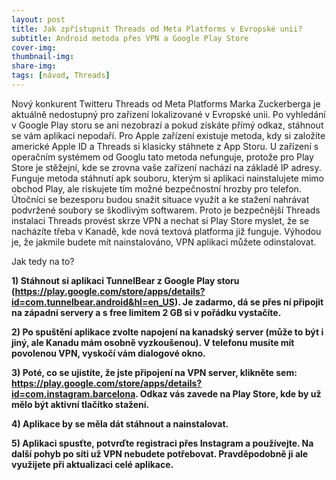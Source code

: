 ```yaml
---
layout: post
title: Jak zpřístupnit Threads od Meta Platforms v Evropské unii?
subtitle: Android metoda přes VPN a Google Play Store
cover-img: 
thumbnail-img: 
share-img: 
tags: [návod, Threads]
---
```


Nový konkurent Twitteru Threads od Meta Platforms Marka Zuckerberga je aktuálně nedostupný pro zařízení lokalizované v Evropské unii. Po vyhledání v Google Play storu se ani nezobrazí a pokud získáte přímý odkaz, stáhnout se vám aplikaci nepodaří. Pro Apple zařízení existuje metoda, kdy si založíte americké Apple ID a Threads si klasicky stáhnete z App Storu. U zařízení s operačním systémem od Googlu tato metoda nefunguje, protože pro Play Store je stěžejní, kde se zrovna vaše zařízení nachází na základě IP adresy. Funguje metoda stáhnutí apk souboru, kterým si aplikaci nainstalujete mimo obchod Play, ale riskujete tím možné bezpečnostní hrozby pro telefon. Útočníci se bezesporu budou snažit situace využít a ke stažení nahrávat podvržené soubory se škodlivým softwarem. Proto je bezpečnější Threads instalaci Threads provést skrze VPN a nechat si Play Store myslet, že se nacházíte třeba v Kanadě, kde nová textová platforma již funguje. Výhodou je, že jakmile budete mít nainstalováno, VPN aplikaci můžete odinstalovat.

Jak tedy na to?

<b>1) Stáhnout si aplikaci TunnelBear z Google Play storu (<a href>https://play.google.com/store/apps/details?id=com.tunnelbear.android&hl=en_US</a>). Je zadarmo, dá se přes ní připojit na západní servery a s free limitem 2 GB si v pořádku vystačíte.</b>

<b>2) Po spuštění aplikace zvolte napojení na kanadský server (může to být i jiný, ale Kanadu mám osobně vyzkoušenou). V telefonu musíte mít povolenou VPN, vyskočí vám dialogové okno.</b>
   
<b>3) Poté, co se ujistíte, že jste připojení na VPN server, klikněte sem: <a href>https://play.google.com/store/apps/details?id=com.instagram.barcelona</a>. Odkaz vás zavede na Play Store, kde by už mělo být aktivní tlačítko stažení.</b>
   
<b>4) Aplikace by se měla dát stáhnout a nainstalovat.</b>
   
<b>5) Aplikaci spusťte, potvrďte registraci přes Instagram a používejte. Na další pohyb po síti už VPN nebudete potřebovat. Pravděpodobně ji ale využijete při aktualizaci celé aplikace.</b>
